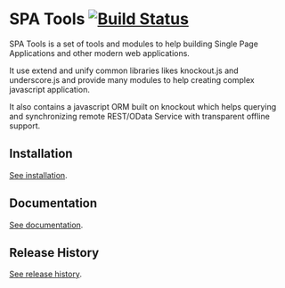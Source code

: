 ﻿# SPA Tools [![Build Status](https://travis-ci.org/spatools/spatools.png?branch=master)](https://travis-ci.org/spatools/spatools)

SPA Tools is a set of tools and modules to help building Single Page Applications and other modern web applications.

It use extend and unify common libraries likes knockout.js and underscore.js and provide many modules to help creating complex javascript application.

It also contains a javascript ORM built on knockout which helps querying and synchronizing remote REST/OData Service with transparent offline support.

## Installation

[See installation](https://github.com/spatools/spatools/wiki/Installation).

## Documentation 

[See documentation](https://github.com/spatools/spatools/wiki).

## Release History

[See release history](https://github.com/spatools/spatools/wiki/Release-History).